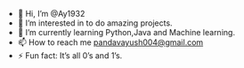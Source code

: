 - 👋 Hi, I’m @Ay1932
- 👀 I’m interested in to do amazing projects.
- 🌱 I’m currently learning Python,Java and Machine learning.
- 📫 How to reach me pandavayush004@gmail.com
- ⚡ Fun fact: It’s all 0’s and 1’s.

<!---
Ay1932/Ay1932 is a ✨ special ✨ repository because its `README.md` (this file) appears on your GitHub profile.
You can click the Preview link to take a look at your changes.
--->
